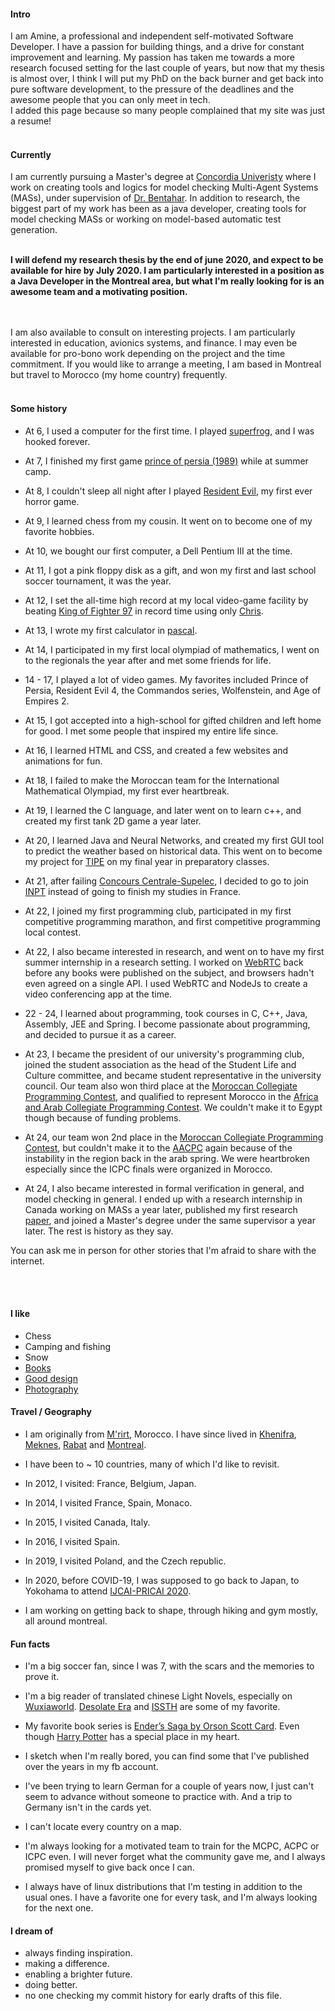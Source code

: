 
#### Intro
I am Amine, a professional and independent self-motivated Software Developer. I have a passion for building things, and a drive for constant improvement and learning. My passion has taken me towards a more research focused setting for the last couple of years, but now that my thesis is almost over, I think I will put my PhD on the back burner and get back into pure software development, to the pressure of the deadlines and the awesome people that you can only meet in tech.
<br>
I added this page because so many people complained that my site was just a resume!
<br><br>
#### Currently
I am currently pursuing a Master's degree at [Concordia Univeristy](https://www.concordia.ca/) where I work on creating tools and logics for model checking Multi-Agent Systems (MASs), under supervision of [Dr. Bentahar](https://users.encs.concordia.ca/~bentahar/). In addition to research, the biggest part of my work has been as a java developer, creating tools for model checking MASs or working on model-based automatic test generation.
<br><br>

<b>I will defend my research thesis by the end of june 2020, and expect to be available for hire by July 2020. I am particularly interested in a position as a Java Developer in the Montreal area, but what I'm really looking for is an awesome team and a motivating position.</b>


<br><br>
I am also available to consult on interesting projects. I am particularly interested in education, avionics systems, and finance. I may even be available for pro-bono work depending on the project and the time commitment.  If you would like to arrange a meeting, I am based in Montreal but travel to Morocco (my home country) frequently.
<br><br>

#### Some history

- At 6, I used a computer for the first time. I played [superfrog](https://www.dosgamesarchive.com/download/superfrog/), and I was hooked forever.

- At 7, I finished my first game [prince of persia (1989)](https://www.retrogames.cz/play_102-DOS.php?language=EN) while at summer camp.

- At 8, I couldn't sleep all night after I played [Resident Evil](https://en.wikipedia.org/wiki/Resident_Evil_(1996_video_game)), my first ever horror game.

- At 9, I learned chess from my cousin. It went on to become one of my favorite hobbies. 

- At 10, we bought our first computer, a Dell Pentium III at the time.

- At 11, I got a pink floppy disk as a gift, and won my first and last school soccer tournament, it was the year.

- At 12, I set the all-time high record at my local video-game facility by beating [King of Fighter 97](https://www.retrogames.cz/play_102-DOS.php?language=EN) in record time using only [Chris](https://hero.fandom.com/wiki/Chris_(The_King_of_Fighters)).

- At 13, I wrote my first calculator in  [pascal](https://en.wikipedia.org/wiki/Pascal_(programming_language)).

- At 14, I participated in my first local olympiad of mathematics, I went on to the regionals the year after and met some friends for life. 

- 14 - 17, I played a lot of video games. My favorites included Prince of Persia, Resident Evil 4, the Commandos series, Wolfenstein, and Age of Empires 2.

- At 15, I got accepted into a high-school for gifted children and left home for good. I met some people that inspired my entire life since.

- At 16, I learned HTML and CSS, and created a few websites and animations for fun.

- At 18, I failed to make the Moroccan team for the International Mathematical Olympiad, my first ever heartbreak.

- At 19, I learned the C language, and later went on to learn c++, and created my first tank 2D game a year later.

- At 20, I learned Java and Neural Networks, and created my first GUI tool to predict the weather based on historical data. This went on to become my project for [TIPE](https://www.scei-concours.fr/tipe.php) on my final year in preparatory classes.

- At 21, after failing [Concours Centrale-Supelec](https://www.concours-centrale-supelec.fr/), I decided to go to join [INPT](https://www.inpt.ac.ma/) instead of going to finish my studies in France.

- At 22, I joined my first programming club, participated in my first competitive programming marathon, and first competitive programming local contest.

- At 22, I also became interested in research, and went on to have my first summer internship in a research setting. I worked on [WebRTC](https://webrtc.org/) back before any books were published on the subject, and browsers hadn't even agreed on a single API. I used WebRTC and NodeJs to create a video conferencing app at the time.

- 22 - 24, I learned about programming, took courses in C, C++, Java, Assembly, JEE and Spring. I become passionate about programming, and decided to pursue it as a career.

- At 23, I became the president of our university's programming club, joined the student association as the head of the Student Life and Culture committee, and became student representative in the university council. Our team also won third place at the [Moroccan Collegiate Programming Contest](https://icpc.baylor.edu/regionals/finder/MCPC-2014), and qualified to represent Morocco in the [Africa and Arab Collegiate Programming Contest](http://acpc.global/). We couldn't make it to Egypt though because of funding problems.

- At 24, our team won 2nd place in the [Moroccan Collegiate Programming Contest](https://icpc.baylor.edu/regionals/finder/MCPC-2014), but couldn't make it to the [AACPC](http://acpc.global/) again because of the instability in the region back in the arab spring. We were heartbroken especially since the ICPC finals were organized in Morocco.

- At 24, I also became interested in formal verification in general, and model checking in general. I ended up with a research internship in Canada working on MASs a year later, published my first research [paper](https://link.springer.com/chapter/10.1007/978-3-319-25524-8_37), and joined a Master's degree under the same supervisor a year later. The rest is history as they say.

You can ask me in person for other stories that I'm afraid to share with the internet.

<br><br>
#### I like
- Chess
- Camping and fishing
- Snow
- [Books](https://www.goodreads.com/user/show/20744969-amine)
- [Good design](/)
- [Photography](https://www.facebook.com/people/Amine-Laarej/100003843007558)

#### Travel / Geography

- I am originally from [M'rirt](https://goo.gl/maps/qDhAmd7x2F17ADpr6), Morocco. I have since lived in [Khenifra](https://goo.gl/maps/vG2rTXtMWLgxye9ZA), [Meknes](https://goo.gl/maps/t2rj2XL4sAFxX35s5), [Rabat](https://goo.gl/maps/pPTUn8Eg1FLRKhSz9) and [Montreal](https://goo.gl/maps/DddgbWdvZ1wDzLxG9).

- I have been to ~ 10 countries, many of which I'd like to revisit.

- In 2012, I visited: France, Belgium, Japan.

- In 2014, I visited France, Spain, Monaco.

- In 2015, I visited Canada, Italy.

- In 2016, I visited Spain.

- In 2019, I visited Poland, and the Czech republic.

- In 2020, before COVID-19, I was supposed to go back to Japan, to Yokohama to attend [IJCAI-PRICAI 2020](https://ijcai20.org/).

- I am working on getting back to shape, through hiking and gym mostly, all around montreal.

#### Fun facts

- I'm a big soccer fan, since I was 7, with the scars and the memories to prove it.

- I'm a big reader of translated chinese Light Novels, especially on [Wuxiaworld](https://www.wuxiaworld.com/). [Desolate Era](https://www.wuxiaworld.com/novel/desolate-era) and [ISSTH](https://www.wuxiaworld.com/novel/i-shall-seal-the-heavens) are some of my favorite.

- My favorite book series is [Ender’s Saga by Orson Scott Card](https://www.goodreads.com/list/show/42643.ENDER_S_SAGA_IN_ORDER). Even though [Harry Potter](/) has a special place in my heart.

- I sketch when I'm really bored, you can find some that I've published over the years in my fb account.

- I've been trying to learn German for a couple of years now, I just can't seem to advance without someone to practice with. And a trip to Germany isn't in the cards yet.

- I can't locate every country on a map.

- I'm always looking for a motivated team to train for the MCPC, ACPC or ICPC even. I will never forget what the community gave me, and I always promised myself to give back once I can.

- I always have of linux distributions that I'm testing in addition to the usual ones. I have a favorite one for every task, and I'm always looking for the next one.

#### I dream of

- always finding inspiration.
- making a difference.
- enabling a brighter future.
- doing better.
- no one checking my commit history for early drafts of this file.




